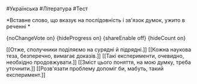 #Українська #Література #Тест

*Вставне слово, що вказує на послідовність і зв'язок думок, ужито в реченні *

{noChangeVote on}
{hideProgress on}
{shareEnable off}
{hideCount on}

[[Отже, сполучники поділяємо на сурядні й підрядні.]]
[[Кожна наукова теза, безперечно, вимагає доказів.]]
[[Такі експерименти, очевидно, необхідно продовжувати.]]
[[Зміст цього поняття, на мою думку, треба уточнити.]]
[[Розв'язати проблему допоміг би, мабуть, такий експеримент.]]
